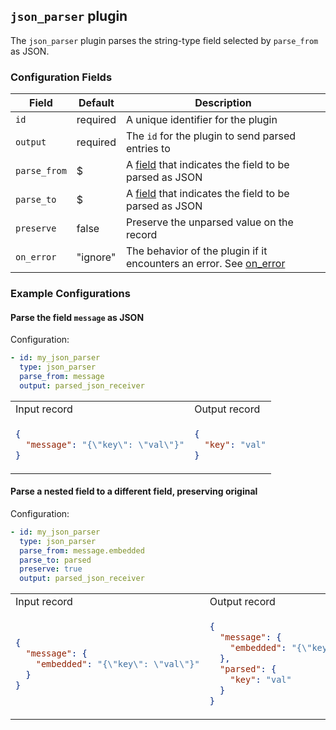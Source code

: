 ## `json_parser` plugin

The `json_parser` plugin parses the string-type field selected by `parse_from` as JSON.

### Configuration Fields

| Field        | Default  | Description                                                                      |
| ---          | ---      | ---                                                                              |
| `id`         | required | A unique identifier for the plugin                                               |
| `output`     | required | The `id` for the plugin to send parsed entries to                                |
| `parse_from` | $        | A [field](/docs/field.md) that indicates the field to be parsed as JSON          |
| `parse_to`   | $        | A [field](/docs/field.md) that indicates the field to be parsed as JSON          |
| `preserve`   | false    | Preserve the unparsed value on the record                                        |
| `on_error`   | "ignore" | The behavior of the plugin if it encounters an error. See [on_error](/TODO)      |

### Example Configurations


#### Parse the field `message` as JSON

Configuration:
```yaml
- id: my_json_parser
  type: json_parser
  parse_from: message
  output: parsed_json_receiver
```

<table>
<tr><td> Input record </td> <td> Output record </td></tr>
<tr>
<td>

```json
{
  "message": "{\"key\": \"val\"}"
}
```

</td>
<td>

```json
{
  "key": "val"
}
```

</td>
</tr>
</table>

#### Parse a nested field to a different field, preserving original

Configuration:
```yaml
- id: my_json_parser
  type: json_parser
  parse_from: message.embedded
  parse_to: parsed
  preserve: true
  output: parsed_json_receiver
```

<table>
<tr><td> Input record </td> <td> Output record </td></tr>
<tr>
<td>

```json
{
  "message": {
    "embedded": "{\"key\": \"val\"}"
  }
}
```

</td>
<td>

```json
{
  "message": {
    "embedded": "{\"key\": \"val\"}"
  },
  "parsed": {
    "key": "val"
  }
}
```

</td>
</tr>
</table>
